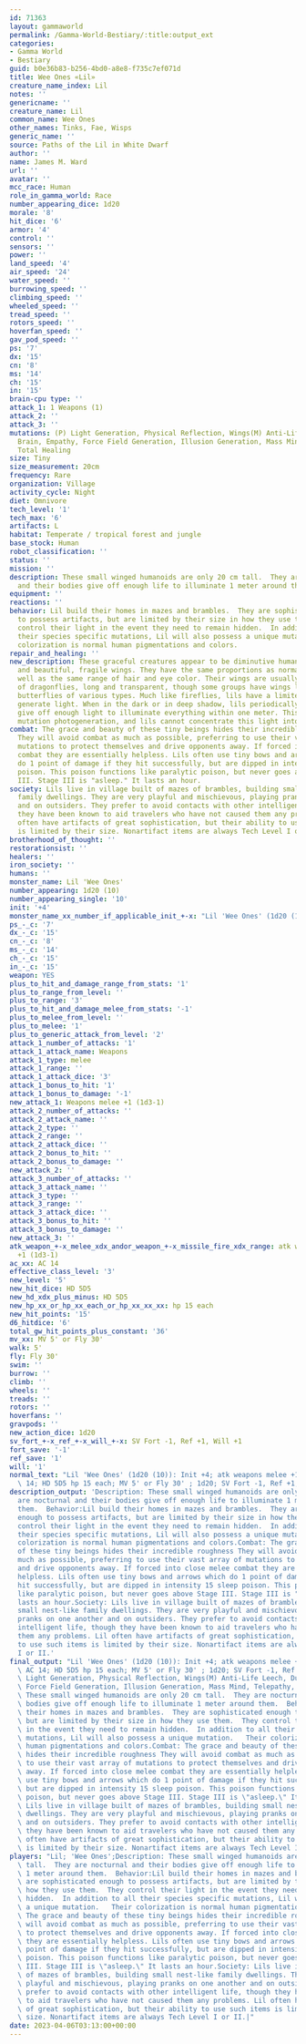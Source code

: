 ```yaml
---
id: 71363
layout: gammaworld
permalink: /Gamma-World-Bestiary/:title:output_ext
categories:
- Gamma World
- Bestiary
guid: b0e36b83-b256-4bd0-a8e8-f735c7ef071d
title: Wee Ones «Lil»
creature_name_index: Lil
notes: ''
genericname: ''
creature_name: Lil
common_name: Wee Ones
other_names: Tinks, Fae, Wisps
generic_name: ''
source: Paths of the Lil in White Dwarf
author: ''
name: James M. Ward
url: ''
avatar: ''
mcc_race: Human
role_in_gamma_world: Race
number_appearing_dice: 1d20
morale: '8'
hit_dice: '6'
armor: '4'
control: ''
sensors: ''
power: ''
land_speed: '4'
air_speed: '24'
water_speed: ''
burrowing_speed: ''
climbing_speed: ''
wheeled_speed: ''
tread_speed: ''
rotors_speed: ''
hoverfan_speed: ''
gav_pod_speed: ''
ps: '7'
dx: '15'
cn: '8'
ms: '14'
ch: '15'
in: '15'
brain-cpu type: ''
attack_1: 1 Weapons (1)
attack_2: ''
attack_3: ''
mutations: (P) Light Generation, Physical Reflection, Wings(M) Anti-Life Leech, Dual
  Brain, Empathy, Force Field Generation, Illusion Generation, Mass Mind, Telepathy,
  Total Healing
size: Tiny
size_measurement: 20cm
frequency: Rare
organization: Village
activity_cycle: Night
diet: Omnivore
tech_level: '1'
tech_max: '6'
artifacts: L
habitat: Temperate / tropical forest and jungle
base_stock: Human
robot_classification: ''
status: ''
mission: ''
description: These small winged humanoids are only 20 cm tall.  They are nocturnal
  and their bodies give off enough life to illuminate 1 meter around them.
equipment: ''
reactions: ''
behavior: Lil build their homes in mazes and brambles.  They are sophisticated enough
  to possess artifacts, but are limited by their size in how they use them.  They
  control their light in the event they need to remain hidden.  In addition to all
  their species specific mutations, Lil will also possess a unique mutation.   Their
  colorization is normal human pigmentations and colors.
repair_and_healing: ''
new_description: These graceful creatures appear to be diminutive humans with antennae
  and beautiful, fragile wings. They have the same proportions as normal humans, as
  well as the same range of hair and eye color. Their wings are usually like those
  of dragonflies, long and transparent, though some groups have wings like those of
  butterflies of various types. Much like fireflies, lils have a limited ability to
  generate light. When in the dark or in deep shadow, lils periodically and involuntarily
  give off enough light to illuminate everything within one meter. This is not the
  mutation photogeneration, and lils cannot concentrate this light into bursts.
combat: The grace and beauty of these tiny beings hides their incredible roughness
  They will avoid combat as much as possible, preferring to use their vast array of
  mutations to protect themselves and drive opponents away. If forced into close melee
  combat they are essentially helpless. Lils often use tiny bows and arrows which
  do 1 point of damage if they hit successfully, but are dipped in intensity 15 sleep
  poison. This poison functions like paralytic poison, but never goes above Stage
  III. Stage III is "asleep." It lasts an hour.
society: Lils live in village built of mazes of brambles, building small nest-like
  family dwellings. They are very playful and mischievous, playing pranks on one another
  and on outsiders. They prefer to avoid contacts with other intelligent life, though
  they have been known to aid travelers who have not caused them any problems. Lil
  often have artifacts of great sophistication, but their ability to use such items
  is limited by their size. Nonartifact items are always Tech Level I or II.
brotherhood_of_thought: ''
restorationsist: ''
healers: ''
iron_society: ''
humans: ''
monster_name: Lil 'Wee Ones'
number_appearing: 1d20 (10)
number_appearing_single: '10'
init: '+4'
monster_name_xx_number_if_applicable_init_+-x: "Lil 'Wee Ones' (1d20 (10)): Init +4"
ps_-_c: '7'
dx_-_c: '15'
cn_-_c: '8'
ms_-_c: '14'
ch_-_c: '15'
in_-_c: '15'
weapon: YES
plus_to_hit_and_damage_range_from_stats: '1'
plus_to_range_from_level: ''
plus_to_range: '3'
plus_to_hit_and_damage_melee_from_stats: '-1'
plus_to_melee_from_level: ''
plus_to_melee: '1'
plus_to_generic_attack_from_level: '2'
attack_1_number_of_attacks: '1'
attack_1_attack_name: Weapons
attack_1_type: melee
attack_1_range: ''
attack_1_attack_dice: '3'
attack_1_bonus_to_hit: '1'
attack_1_bonus_to_damage: '-1'
new_attack_1: Weapons melee +1 (1d3-1)
attack_2_number_of_attacks: ''
attack_2_attack_name: ''
attack_2_type: ''
attack_2_range: ''
attack_2_attack_dice: ''
attack_2_bonus_to_hit: ''
attack_2_bonus_to_damage: ''
new_attack_2: ''
attack_3_number_of_attacks: ''
attack_3_attack_name: ''
attack_3_type: ''
attack_3_range: ''
attack_3_attack_dice: ''
attack_3_bonus_to_hit: ''
attack_3_bonus_to_damage: ''
new_attack_3: ''
atk_weapon_+-x_melee_xdx_andor_weapon_+-x_missile_fire_xdx_range: atk weapons melee
  +1 (1d3-1)
ac_xx: AC 14
effective_class_level: '3'
new_level: '5'
new_hit_dice: HD 5D5
new_hd_xdx_plus_minus: HD 5D5
new_hp_xx_or_hp_xx_each_or_hp_xx_xx_xx: hp 15 each
new_hit_points: '15'
d6_hitdice: '6'
total_gw_hit_points_plus_constant: '36'
mv_xx: MV 5' or Fly 30'
walk: 5'
fly: Fly 30'
swim: ''
burrow: ''
climb: ''
wheels: ''
treads: ''
rotors: ''
hoverfans: ''
gravpods: ''
new_action_dice: 1d20
sv_fort_+-x_ref_+-x_will_+-x: SV Fort -1, Ref +1, Will +1
fort_save: '-1'
ref_save: '1'
will: '1'
normal_text: "Lil 'Wee Ones' (1d20 (10)): Init +4; atk weapons melee +1 (1d3-1); AC\
  \ 14; HD 5D5 hp 15 each; MV 5' or Fly 30' ; 1d20; SV Fort -1, Ref +1, Will +1"
description_output: 'Description: These small winged humanoids are only 20 cm tall.  They
  are nocturnal and their bodies give off enough life to illuminate 1 meter around
  them.  Behavior:Lil build their homes in mazes and brambles.  They are sophisticated
  enough to possess artifacts, but are limited by their size in how they use them.  They
  control their light in the event they need to remain hidden.  In addition to all
  their species specific mutations, Lil will also possess a unique mutation.   Their
  colorization is normal human pigmentations and colors.Combat: The grace and beauty
  of these tiny beings hides their incredible roughness They will avoid combat as
  much as possible, preferring to use their vast array of mutations to protect themselves
  and drive opponents away. If forced into close melee combat they are essentially
  helpless. Lils often use tiny bows and arrows which do 1 point of damage if they
  hit successfully, but are dipped in intensity 15 sleep poison. This poison functions
  like paralytic poison, but never goes above Stage III. Stage III is "asleep." It
  lasts an hour.Society: Lils live in village built of mazes of brambles, building
  small nest-like family dwellings. They are very playful and mischievous, playing
  pranks on one another and on outsiders. They prefer to avoid contacts with other
  intelligent life, though they have been known to aid travelers who have not caused
  them any problems. Lil often have artifacts of great sophistication, but their ability
  to use such items is limited by their size. Nonartifact items are always Tech Level
  I or II.'
final_output: "Lil 'Wee Ones' (1d20 (10)): Init +4; atk weapons melee +1 (1d3-1);\
  \ AC 14; HD 5D5 hp 15 each; MV 5' or Fly 30' ; 1d20; SV Fort -1, Ref +1, Will +1(P)\
  \ Light Generation, Physical Reflection, Wings(M) Anti-Life Leech, Dual Brain, Empathy,\
  \ Force Field Generation, Illusion Generation, Mass Mind, Telepathy, Total HealingDescription:\
  \ These small winged humanoids are only 20 cm tall.  They are nocturnal and their\
  \ bodies give off enough life to illuminate 1 meter around them.  Behavior:Lil build\
  \ their homes in mazes and brambles.  They are sophisticated enough to possess artifacts,\
  \ but are limited by their size in how they use them.  They control their light\
  \ in the event they need to remain hidden.  In addition to all their species specific\
  \ mutations, Lil will also possess a unique mutation.   Their colorization is normal\
  \ human pigmentations and colors.Combat: The grace and beauty of these tiny beings\
  \ hides their incredible roughness They will avoid combat as much as possible, preferring\
  \ to use their vast array of mutations to protect themselves and drive opponents\
  \ away. If forced into close melee combat they are essentially helpless. Lils often\
  \ use tiny bows and arrows which do 1 point of damage if they hit successfully,\
  \ but are dipped in intensity 15 sleep poison. This poison functions like paralytic\
  \ poison, but never goes above Stage III. Stage III is \"asleep.\" It lasts an hour.Society:\
  \ Lils live in village built of mazes of brambles, building small nest-like family\
  \ dwellings. They are very playful and mischievous, playing pranks on one another\
  \ and on outsiders. They prefer to avoid contacts with other intelligent life, though\
  \ they have been known to aid travelers who have not caused them any problems. Lil\
  \ often have artifacts of great sophistication, but their ability to use such items\
  \ is limited by their size. Nonartifact items are always Tech Level I or II."
players: "Lil; 'Wee Ones';Description: These small winged humanoids are only 20 cm\
  \ tall.  They are nocturnal and their bodies give off enough life to illuminate\
  \ 1 meter around them.  Behavior:Lil build their homes in mazes and brambles.  They\
  \ are sophisticated enough to possess artifacts, but are limited by their size in\
  \ how they use them.  They control their light in the event they need to remain\
  \ hidden.  In addition to all their species specific mutations, Lil will also possess\
  \ a unique mutation.   Their colorization is normal human pigmentations and colors.Combat:\
  \ The grace and beauty of these tiny beings hides their incredible roughness They\
  \ will avoid combat as much as possible, preferring to use their vast array of mutations\
  \ to protect themselves and drive opponents away. If forced into close melee combat\
  \ they are essentially helpless. Lils often use tiny bows and arrows which do 1\
  \ point of damage if they hit successfully, but are dipped in intensity 15 sleep\
  \ poison. This poison functions like paralytic poison, but never goes above Stage\
  \ III. Stage III is \"asleep.\" It lasts an hour.Society: Lils live in village built\
  \ of mazes of brambles, building small nest-like family dwellings. They are very\
  \ playful and mischievous, playing pranks on one another and on outsiders. They\
  \ prefer to avoid contacts with other intelligent life, though they have been known\
  \ to aid travelers who have not caused them any problems. Lil often have artifacts\
  \ of great sophistication, but their ability to use such items is limited by their\
  \ size. Nonartifact items are always Tech Level I or II.|"
date: 2023-04-06T03:13:00+00:00
---
```

</br>